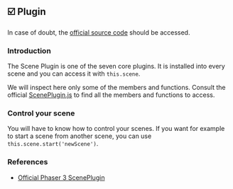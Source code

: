## :ballot_box_with_check: Plugin

In case of doubt, the [official source code](https://github.com/photonstorm/phaser) should be accessed.

### Introduction

The Scene Plugin is one of the seven core plugins.
It is installed into every scene and you can access it with `this.scene`.

We will inspect here only some of the members and functions. Consult the official [ScenePlugin.js](https://github.com/photonstorm/phaser/blob/master/src/scene/ScenePlugin.js)
to find all the members and functions to access.

### Control your scene

You will have to know how to control your scenes. If you want for example to
start a scene from another scene, you can use `this.scene.start('newScene')`.

### References

- [Official Phaser 3 ScenePlugin](https://github.com/photonstorm/phaser/blob/master/src/scene/ScenePlugin.js)
